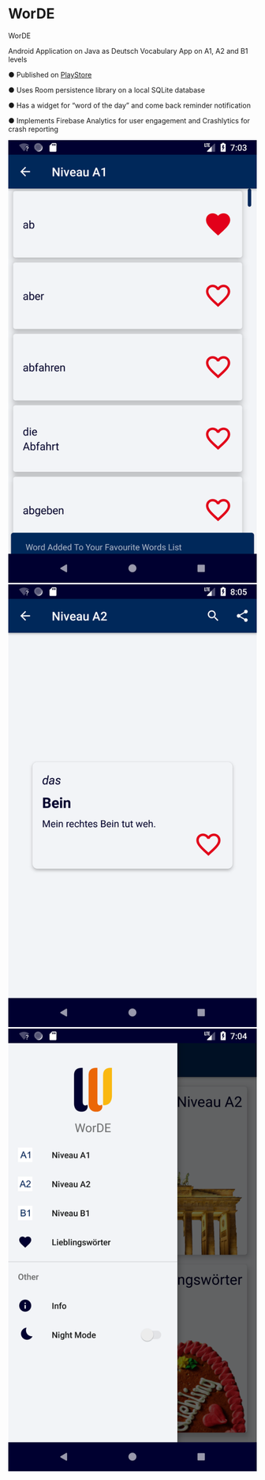 # WorDE
WorDE

Android Application on Java as Deutsch Vocabulary App on A1, A2 and B1 levels

● Published on [PlayStore](https://play.google.com/store/apps/details?id=com.WorDE.android.app)

● Uses Room persistence library on a local SQLite database

● Has a widget for “word of the day” and come back reminder notification

● Implements Firebase Analytics for user engagement and Crashlytics for crash reporting

![Main](PhoneA1List.png)
![Detail](PhoneDetail.png)
![Drawer](PhoneDrawer.png)

